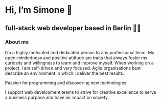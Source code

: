 # Hi, I’m **Simone** 👋

## full-stack web developer based in Berlin 👨‍💻

### About me 

I’m a highly motivated and dedicated person to any professional team. My open-mindedness and positive attitude are traits that always foster my curiosity and willingness to learn and improve myself. When working on a project, I am self-driven and very focused. Agile organisations best describe an environment in which I deliver the best results.

Passion for programming and discovering new technologies!

I support web development teams to strive for creative excellence to serve a business purpose and have an impact on society.



